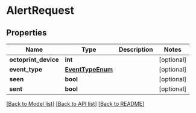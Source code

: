 # AlertRequest


## Properties
Name | Type | Description | Notes
------------ | ------------- | ------------- | -------------
**octoprint_device** | **int** |  | [optional] 
**event_type** | [**EventTypeEnum**](EventTypeEnum.md) |  | [optional] 
**seen** | **bool** |  | [optional] 
**sent** | **bool** |  | [optional] 

[[Back to Model list]](../README.md#documentation-for-models) [[Back to API list]](../README.md#documentation-for-api-endpoints) [[Back to README]](../README.md)


